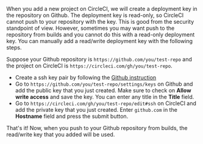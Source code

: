 <!--

title: Adding read/write deployment key
last_updated: Jul 23, 2015

-->

When you add a new project on CircleCI, we will create a deployment key in the repository on Github. The deployment key is read-only, so CircleCI cannot push to your repository with the key. This is good from the security standpoint of view. However, sometimes you may want push to the repository from builds and you cannot do this with a read-only deployment key. You can manually add a read/write deployment key with the following steps.


Suppose your Github repository is `https://github.com/you/test-repo` and the project on CircleCI is `https://circleci.com/gh/you/test-repo`.

- Create a ssh key pair by following the [Github instruction](https://help.github.com/articles/generating-ssh-keys/)
- Go to `https://github.com/you/test-repo/settings/keys` on Github and add the public key that you just created. Make sure to check on **Allow write access** and save the key. You can enter any title in the **Title** field.
- Go to `https://circleci.com/gh/you/test-repo/edit#ssh` on CircleCI and add the private key that you just created. Enter `github.com` in the **Hostname** field and press the submit button.

That's it! Now, when you push to your Github repository from builds, the read/write key that you added will be used.

